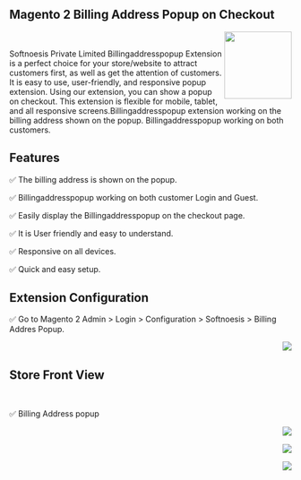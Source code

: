 <article class="markdown-body entry-content container-lg" itemprop="text">
<h1 tabindex="-1" class="heading-element" dir="auto">Magento 2 Billing Address Popup on Checkout</h1>

<p dir="auto"><a target="_blank" href="https://commercemarketplace.adobe.com/softnoesis-billingaddresspopup.html"><img align="right" width="120" height="120" src="https://commercemarketplace.adobe.com/media/catalog/product/f/6/f6d3_billing_addres_popup.png?width=750&height=360&store=default&image-type=image&fit=bounds" style="max-width: 100%;"></a></p>
<br>
<p dir="auto">Softnoesis Private Limited Billingaddresspopup Extension is a perfect choice for your store/website to attract customers first, as well as get the attention of customers. It is easy to use, user-friendly, and responsive popup extension. Using our extension, you can show a popup on checkout. This extension is flexible for mobile, tablet, and all responsive screens.Billingaddresspopup extension working on the billing address shown on the popup. Billingaddresspopup working on both customers.</p>

<h2>Features</h2>

<p>✅ The billing address is shown on the popup.</p>
<p>✅ Billingaddresspopup working on both customer Login and Guest.</p>
<p>✅ Easily display the Billingaddresspopup on the checkout page.</p>
<p>✅ It is User friendly and easy to understand.</p>
<p>✅ Responsive on all devices.</p>
<p>✅ Quick and easy setup.</p>

<h2>Extension Configuration</h2>

<p>✅ Go to Magento 2 Admin > Login > Configuration > Softnoesis > Billing Addres
Popup.</p>
<p><img align="right" src="https://commercemarketplace.adobe.com/media/catalog/product/3/f/3f28_bimage2.png" style="max-width: 100%;"/></p>
<p>&nbsp;</p>

<h2>Store Front View</h2>
<p>&nbsp;</p>
<p>✅ Billing Address popup</p>
<p><img align="right" src="https://commercemarketplace.adobe.com/media/catalog/product/6/1/6113_image1.png" style="max-width: 100%;"></p>
<p>&nbsp;</p>
<p><img align="right" src="https://commercemarketplace.adobe.com/media/catalog/product/a/8/a897_image2.png" style="max-width: 100%;"></p>
<p>&nbsp;</p>
<p><img align="right" src="https://commercemarketplace.adobe.com/media/catalog/product/a/d/ada2_image3.png" style="max-width: 100%;"></p>
</article>
